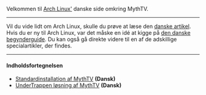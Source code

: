 Velkommen til [Arch Linux'](/index.php/Arch_Linux "Arch Linux") danske side omkring MythTV.

* * *

Vil du vide lidt om Arch Linux, skulle du prøve at læse den [danske artikel](/index.php/Arch_Linux_(Dansk) "Arch Linux (Dansk)").
Hvis du er ny til Arch Linux, var det måske en idé at kigge på [den danske begynderguide](/index.php/Dansk_Begynderguide "Dansk Begynderguide").
Du kan også gå direkte videre til en af de adskillige specialartikler, der findes.

* * *

#### Indholdsfortegnelsen

*   [Standardinstallation af MythTV](/index.php/MYTHTV_HOWTO_(Dansk) "MYTHTV HOWTO (Dansk)") **(Dansk)**
*   [UnderTrappen løsning af MythTV](/index.php/MYTHTV_UNDERTHESTAIRS_(Dansk) "MYTHTV UNDERTHESTAIRS (Dansk)") **(Dansk)**